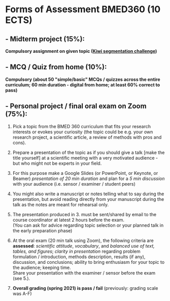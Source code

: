 # Forms of Assessment BMED360 (10 ECTS)


## - Midterm project (15%):
**Compulsory assignment on given topic ([Kiwi segmentation challenge](https://github.com/computational-medicine/BMED360-2021/blob/main/Midterm-Kiwi-Project/README.md))**

## - MCQ / Quiz from home (10%):
**Compulsory (about 50 "simple/basic" MCQs / quizzes across the entire curriculum; 60 min duration - digital from home; at least 60\% correct to pass)**

## - Personal project / final oral exam on Zoom (75%):


1. Pick a topic from the BMED 360 curriculum that fits your research interests or evokes your curiosity (the topic could be e.g. your own research project, a scientific article, a review of methods with pros and cons).

2. Prepare a presentation of the topic as if you should give a talk [make the title yourself] at a scientific meeting with a very motivated audience - but who might not be experts in your field.   

3. For this purpose make a Google Slides (or PowerPoint, or Keynote, or Beamer) _presentation of 20 min duration_ and plan for a _5 min discussion_ with your audience  (i.e. sensor / examiner / student peers)

4. You might also write a manuscript or notes telling what to say during the presentation, but avoid reading directly from your manuscript during the talk as the notes are meant for rehearsal only.

5. The presentation produced in 3. must be sent/shared by email to the course coordinator at latest 2 hours before the exam.<br>  (You can ask for advice regarding topic selection or your planned talk in the early preparation phase)


6. At the oral exam (20 min talk using Zoom), the following criteria are **assessed**:
_scientific attitude_, _vocabulary_, and _balanced use of text, tables, and figures_; _clarity in presentation_ regarding problem formulation / introduction, methods description, results (if any), discussion, and conclusions; ability to bring enthusiasm for your topic to the audience; keeping time.<br>
Share your presentation with the examiner / sensor before the exam (see 5.).

7.   **Overall grading (spring 2021) is pass / fail**    (previously: grading scale was A-F)
